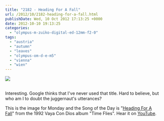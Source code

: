 ```yaml
---
title: "2182 - Heading For A Fall"
url: /2012/10/2182-heading-for-a-fall.html
publishDate: Wed, 10 Oct 2012 17:13:25 +0000
date: 2012-10-10 19:13:25
categories: 
  - "olympus-m-zuiko-digital-ed-12mm-f2-0"
tags: 
  - "austria"
  - "autumn"
  - "leaves"
  - "olympus-om-d-e-m5"
  - "vienna"
  - "wien"
---
```

<div class="container">
<div class="center"><a target="_blank" href="https://d25zfm9zpd7gm5.cloudfront.net/1200x1200/2012/20121008_164122_lr.jpg"><img src="https://d25zfm9zpd7gm5.cloudfront.net/0600x0600/2012/20121008_164122_lr.jpg" /></a></div>
</div>
<br />

Interesting. Google thinks that I've never used that title. Hard to believe, but who am I to doubt the juggernaut's utterances?

 This is the image for Monday and the Song of the Day is "<a href="http://www.lyricsmode.com/lyrics/v/vaya_con_dios/heading_for_a_fall.html" target="_blank">Heading For A Fall</a>" from the 1992 Vaya Con Dios album "Time Flies". Hear it on <a href="http://www.youtube.com/watch?v=bZp9hck0Pw8" target="_blank">YouTube</a>.
